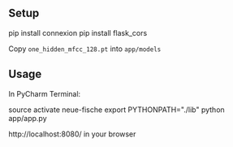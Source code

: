 ## Setup
pip install connexion
pip install flask_cors

Copy `one_hidden_mfcc_128.pt` into `app/models`

## Usage
In PyCharm Terminal:

source activate neue-fische
export PYTHONPATH="./lib"
python app/app.py
 
http://localhost:8080/ in your browser
